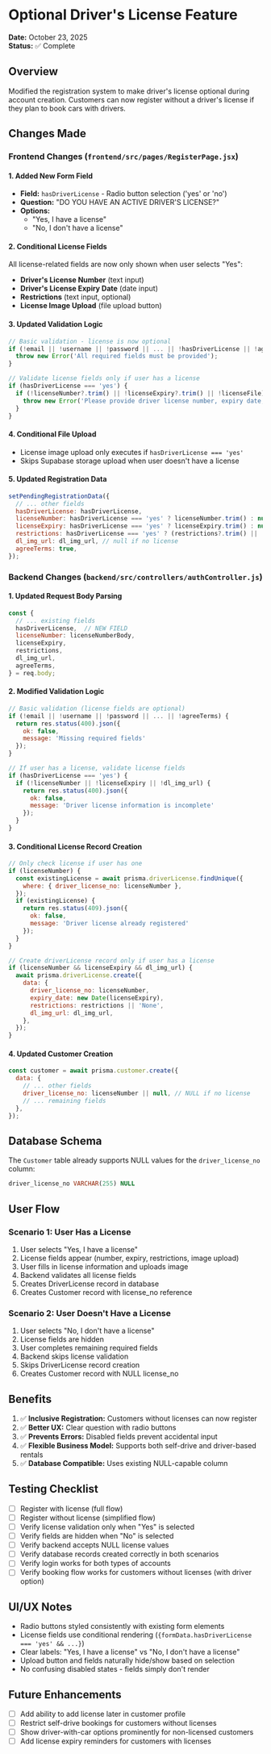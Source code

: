 # Optional Driver's License Feature

**Date:** October 23, 2025  
**Status:** ✅ Complete

## Overview
Modified the registration system to make driver's license optional during account creation. Customers can now register without a driver's license if they plan to book cars with drivers.

## Changes Made

### Frontend Changes (`frontend/src/pages/RegisterPage.jsx`)

#### 1. Added New Form Field
- **Field:** `hasDriverLicense` - Radio button selection ('yes' or 'no')
- **Question:** "DO YOU HAVE AN ACTIVE DRIVER'S LICENSE?"
- **Options:** 
  - "Yes, I have a license"
  - "No, I don't have a license"

#### 2. Conditional License Fields
All license-related fields are now only shown when user selects "Yes":
- **Driver's License Number** (text input)
- **Driver's License Expiry Date** (date input)
- **Restrictions** (text input, optional)
- **License Image Upload** (file upload button)

#### 3. Updated Validation Logic
```javascript
// Basic validation - license is now optional
if (!email || !username || !password || ... || !hasDriverLicense || !agreeTerms) {
  throw new Error('All required fields must be provided');
}

// Validate license fields only if user has a license
if (hasDriverLicense === 'yes') {
  if (!licenseNumber?.trim() || !licenseExpiry?.trim() || !licenseFile) {
    throw new Error('Please provide driver license number, expiry date, and image');
  }
}
```

#### 4. Conditional File Upload
- License image upload only executes if `hasDriverLicense === 'yes'`
- Skips Supabase storage upload when user doesn't have a license

#### 5. Updated Registration Data
```javascript
setPendingRegistrationData({
  // ... other fields
  hasDriverLicense: hasDriverLicense,
  licenseNumber: hasDriverLicense === 'yes' ? licenseNumber.trim() : null,
  licenseExpiry: hasDriverLicense === 'yes' ? licenseExpiry.trim() : null,
  restrictions: hasDriverLicense === 'yes' ? (restrictions?.trim() || '') : null,
  dl_img_url: dl_img_url, // null if no license
  agreeTerms: true,
});
```

### Backend Changes (`backend/src/controllers/authController.js`)

#### 1. Updated Request Body Parsing
```javascript
const {
  // ... existing fields
  hasDriverLicense,  // NEW FIELD
  licenseNumber: licenseNumberBody,
  licenseExpiry,
  restrictions,
  dl_img_url,
  agreeTerms,
} = req.body;
```

#### 2. Modified Validation Logic
```javascript
// Basic validation (license fields are optional)
if (!email || !username || !password || ... || !agreeTerms) {
  return res.status(400).json({ 
    ok: false, 
    message: 'Missing required fields'
  });
}

// If user has a license, validate license fields
if (hasDriverLicense === 'yes') {
  if (!licenseNumber || !licenseExpiry || !dl_img_url) {
    return res.status(400).json({
      ok: false,
      message: 'Driver license information is incomplete'
    });
  }
}
```

#### 3. Conditional License Record Creation
```javascript
// Only check license if user has one
if (licenseNumber) {
  const existingLicense = await prisma.driverLicense.findUnique({
    where: { driver_license_no: licenseNumber },
  });
  if (existingLicense) {
    return res.status(409).json({ 
      ok: false, 
      message: 'Driver license already registered' 
    });
  }
}

// Create driverLicense record only if user has a license
if (licenseNumber && licenseExpiry && dl_img_url) {
  await prisma.driverLicense.create({
    data: {
      driver_license_no: licenseNumber,
      expiry_date: new Date(licenseExpiry),
      restrictions: restrictions || 'None',
      dl_img_url: dl_img_url,
    },
  });
}
```

#### 4. Updated Customer Creation
```javascript
const customer = await prisma.customer.create({
  data: {
    // ... other fields
    driver_license_no: licenseNumber || null, // NULL if no license
    // ... remaining fields
  },
});
```

## Database Schema
The `Customer` table already supports NULL values for the `driver_license_no` column:
```sql
driver_license_no VARCHAR(255) NULL
```

## User Flow

### Scenario 1: User Has a License
1. User selects "Yes, I have a license"
2. License fields appear (number, expiry, restrictions, image upload)
3. User fills in license information and uploads image
4. Backend validates all license fields
5. Creates DriverLicense record in database
6. Creates Customer record with license_no reference

### Scenario 2: User Doesn't Have a License
1. User selects "No, I don't have a license"
2. License fields are hidden
3. User completes remaining required fields
4. Backend skips license validation
5. Skips DriverLicense record creation
6. Creates Customer record with NULL license_no

## Benefits
1. ✅ **Inclusive Registration:** Customers without licenses can now register
2. ✅ **Better UX:** Clear question with radio buttons
3. ✅ **Prevents Errors:** Disabled fields prevent accidental input
4. ✅ **Flexible Business Model:** Supports both self-drive and driver-based rentals
5. ✅ **Database Compatible:** Uses existing NULL-capable column

## Testing Checklist
- [ ] Register with license (full flow)
- [ ] Register without license (simplified flow)
- [ ] Verify license validation only when "Yes" is selected
- [ ] Verify fields are hidden when "No" is selected
- [ ] Verify backend accepts NULL license values
- [ ] Verify database records created correctly in both scenarios
- [ ] Verify login works for both types of accounts
- [ ] Verify booking flow works for customers without licenses (with driver option)

## UI/UX Notes
- Radio buttons styled consistently with existing form elements
- License fields use conditional rendering (`{formData.hasDriverLicense === 'yes' && ...}`)
- Clear labels: "Yes, I have a license" vs "No, I don't have a license"
- Upload button and fields naturally hide/show based on selection
- No confusing disabled states - fields simply don't render

## Future Enhancements
- [ ] Add ability to add license later in customer profile
- [ ] Restrict self-drive bookings for customers without licenses
- [ ] Show driver-with-car options prominently for non-licensed customers
- [ ] Add license expiry reminders for customers with licenses
